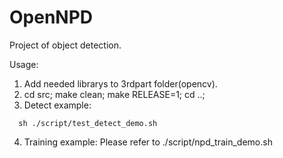 # OpenNPD

Project of object detection.

 Usage:
  1. Add needed librarys to 3rdpart folder(opencv).
  2. cd src; make clean; make RELEASE=1; cd ..;
  3. Detect example:
  ```
    sh ./script/test_detect_demo.sh
  ```
  4. Training example:
    Please refer to ./script/npd_train_demo.sh


